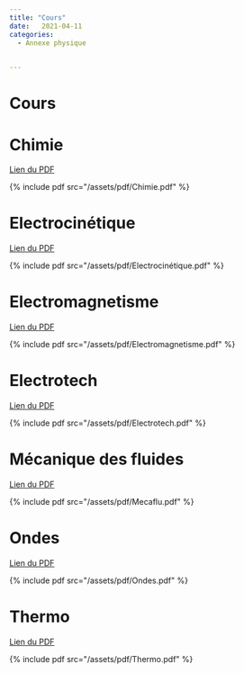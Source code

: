```yaml
---
title: "Cours"
date:   2021-04-11
categories:
  - Annexe physique

  
---
```


# Cours 

# Chimie

[Lien du PDF](/assets/pdf/Chimie.pdf)

{% include pdf src="/assets/pdf/Chimie.pdf" %}

# Electrocinétique

[Lien du PDF](/assets/pdf/Electrocinétique.pdf)

{% include pdf src="/assets/pdf/Electrocinétique.pdf" %}

# Electromagnetisme

[Lien du PDF](/assets/pdf/Electromagnetisme.pdf)

{% include pdf src="/assets/pdf/Electromagnetisme.pdf" %}

# Electrotech

[Lien du PDF](/assets/pdf/Electrotech.pdf)

{% include pdf src="/assets/pdf/Electrotech.pdf" %}

# Mécanique des fluides

[Lien du PDF](/assets/pdf/Mecaflu.pdf)

{% include pdf src="/assets/pdf/Mecaflu.pdf" %}

# Ondes

[Lien du PDF](/assets/pdf/Ondes.pdf)

{% include pdf src="/assets/pdf/Ondes.pdf" %}


# Thermo

[Lien du PDF](/assets/pdf/Thermo.pdf)

{% include pdf src="/assets/pdf/Thermo.pdf" %}

